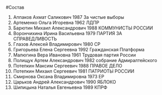 #Состав
1. Аппаков Ахмат Саликович 1987 За чистые выборы
2. Артеменко Ольга Игоревна 1962 ЛДПР
3. Барютин Михаил Александрович 1988 КОММУНИСТЫ РОССИИ
4. Ворончихина Ирина Васильевна 1979 ПАРТИЯ ЗА СПРАВЕДЛИВОСТЬ
5. Глазов Алексей Владимирович 1980 СР
6. Григорьева Елена Сергеевна 1992 Гражданская Платформа
7. Малюгина Вера Ивановна 1961 Трудовая партия России
8. Полищук Артем Александрович 1982 собрание Адмиралтейского
9. Потепкин Максим Сергеевич 1988 ПРАВОЕ ДЕЛО
10. Потепкин Михаил Сергеевич 1981 ПАТРИОТЫ РОССИИ
11. Смирнова Оксана Владимировна 1973 ЕР
12. Царьков Андрей Александрович 1990 ЯБЛОКО
13. Шипицына Наталья Евгеньевна 1989 КПРФ
